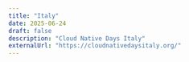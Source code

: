 ```yaml
---
title: "Italy"
date: 2025-06-24
draft: false
description: "Cloud Native Days Italy"
externalUrl: "https://cloudnativedaysitaly.org/"
---
```

